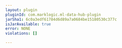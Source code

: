```yaml
---
layout: plugin
pluginId: com.marklogic.ml-data-hub-plugin
jarSha1: 6c0a3edf61784d6d89a7a0684be15180530c377c
isJarAvailable: true
error: NONE
violations: []

---
```

